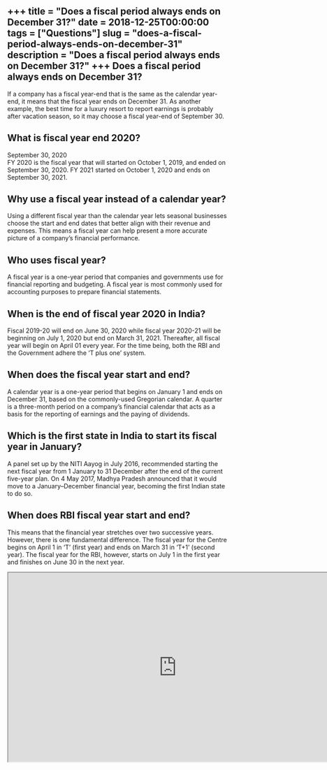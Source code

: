 +++
title = "Does a fiscal period always ends on December 31?"
date = 2018-12-25T00:00:00
tags = ["Questions"]
slug = "does-a-fiscal-period-always-ends-on-december-31"
description = "Does a fiscal period always ends on December 31?"
+++
Does a fiscal period always ends on December 31?
------------------------------------------------

If a company has a fiscal year-end that is the same as the calendar year-end, it means that the fiscal year ends on December 31. As another example, the best time for a luxury resort to report earnings is probably after vacation season, so it may choose a fiscal year-end of September 30.

What is fiscal year end 2020?
-----------------------------

September 30, 2020  
FY 2020 is the fiscal year that will started on October 1, 2019, and ended on September 30, 2020. FY 2021 started on October 1, 2020 and ends on September 30, 2021.

Why use a fiscal year instead of a calendar year?
-------------------------------------------------

Using a different fiscal year than the calendar year lets seasonal businesses choose the start and end dates that better align with their revenue and expenses. This means a fiscal year can help present a more accurate picture of a company’s financial performance.

Who uses fiscal year?
---------------------

A fiscal year is a one-year period that companies and governments use for financial reporting and budgeting. A fiscal year is most commonly used for accounting purposes to prepare financial statements.

When is the end of fiscal year 2020 in India?
---------------------------------------------

Fiscal 2019-20 will end on June 30, 2020 while fiscal year 2020-21 will be beginning on July 1, 2020 but end on March 31, 2021. Thereafter, all fiscal year will begin on April 01 every year. For the time being, both the RBI and the Government adhere the ‘T plus one’ system.

When does the fiscal year start and end?
----------------------------------------

A calendar year is a one-year period that begins on January 1 and ends on December 31, based on the commonly-used Gregorian calendar. A quarter is a three-month period on a company’s financial calendar that acts as a basis for the reporting of earnings and the paying of dividends.

Which is the first state in India to start its fiscal year in January?
----------------------------------------------------------------------

A panel set up by the NITI Aayog in July 2016, recommended starting the next fiscal year from 1 January to 31 December after the end of the current five-year plan. On 4 May 2017, Madhya Pradesh announced that it would move to a January–December financial year, becoming the first Indian state to do so.

When does RBI fiscal year start and end?
----------------------------------------

This means that the financial year stretches over two successive years. However, there is one fundamental difference. The fiscal year for the Centre begins on April 1 in ‘T’ (first year) and ends on March 31 in ‘T+1’ (second year). The fiscal year for the RBI, however, starts on July 1 in the first year and finishes on June 30 in the next year.

<iframe allow="accelerometer; autoplay; clipboard-write; encrypted-media; gyroscope; picture-in-picture" allowfullscreen="" class="__youtube_prefs__  epyt-is-override  no-lazyload" data-no-lazy="1" data-origheight="433" data-origwidth="770" data-skipgform_ajax_framebjll="" height="433" id="_ytid_47333" loading="lazy" src="https://www.youtube.com/embed/zmDAmpfy8JU?enablejsapi=1&autoplay=0&cc_load_policy=0&cc_lang_pref=&iv_load_policy=1&loop=0&modestbranding=0&rel=1&fs=1&playsinline=0&autohide=2&theme=dark&color=red&controls=1&" title="YouTube player" width="770"></iframe>